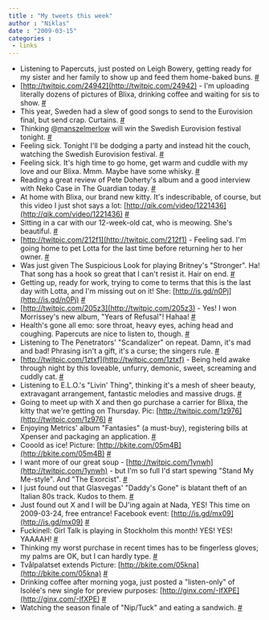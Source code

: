 ```yaml
---
title : "My tweets this week"
author : "Niklas"
date : "2009-03-15"
categories : 
 - links
---
```


- Listening to Papercuts, just posted on Leigh Bowery, getting ready for my sister and her family to show up and feed them home-baked buns. [#](http://twitter.com/pivic/statuses/1330963099)
- [http://twitpic.com/24942](http://twitpic.com/24942) - I'm uploading literally dozens of pictures of Blixa, drinking coffee and waiting for sis to show. [#](http://twitter.com/pivic/statuses/1330606921)
- This year, Sweden had a slew of good songs to send to the Eurovision final, but send crap. Curtains. [#](http://twitter.com/pivic/statuses/1328589214)
- Thinking @[manszelmerlow](http://twitter.com/manszelmerlow) will win the Swedish Eurovision festival tonight. [#](http://twitter.com/pivic/statuses/1328481617)
- Feeling sick. Tonight I'll be dodging a party and instead hit the couch, watching the Swedish Eurovision festival. [#](http://twitter.com/pivic/statuses/1327202941)
- Feeling sick. It's high time to go home, get warm and cuddle with my love and our Blixa. Mmm. Maybe have some whisky. [#](http://twitter.com/pivic/statuses/1321934484)
- Reading a great review of Pete Doherty's album and a good interview with Neko Case in The Guardian today. [#](http://twitter.com/pivic/statuses/1320599202)
- At home with Blixa, our brand new kitty. It's indescribable, of course, but this video I just shot says a lot: [http://qik.com/video/1221436](http://qik.com/video/1221436) [#](http://twitter.com/pivic/statuses/1317883170)
- Sitting in a car with our 12-week-old cat, who is meowing. She's beautiful. [#](http://twitter.com/pivic/statuses/1317368705)
- [http://twitpic.com/212f1](http://twitpic.com/212f1) - Feeling sad. I'm going home to pet Lotta for the last time before returning her to her owner. [#](http://twitter.com/pivic/statuses/1316334725)
- Was just given The Suspicious Look for playing Britney's "Stronger". Ha! That song has a hook so great that I can't resist it. Hair on end. [#](http://twitter.com/pivic/statuses/1316040039)
- Getting up, ready for work, trying to come to terms that this is the last day with Lotta, and I'm missing out on it! She: [http://is.gd/n0Pj](http://is.gd/n0Pj) [#](http://twitter.com/pivic/statuses/1314801378)
- [http://twitpic.com/205z3](http://twitpic.com/205z3) - Yes! I won Morrissey's new album, "Years of Refusal"! Hahaa! [#](http://twitter.com/pivic/statuses/1311550414)
- Health's gone all emo: sore throat, heavy eyes, aching head and coughing. Papercuts are nice to listen to, though. [#](http://twitter.com/pivic/statuses/1311091096)
- Listening to The Penetrators' "Scandalizer" on repeat. Damn, it's mad and bad! Phrasing isn't a gift, it's a curse; the singers rule. [#](http://twitter.com/pivic/statuses/1310642387)
- [http://twitpic.com/1ztxf](http://twitpic.com/1ztxf) - Being held awake through night by this loveable, unfurry, demonic, sweet, screaming and cuddly cat. [#](http://twitter.com/pivic/statuses/1309157171)
- Listening to E.L.O.'s "Livin' Thing", thinking it's a mesh of sheer beauty, extravagant arrangement, fantastic melodies and massive drugs. [#](http://twitter.com/pivic/statuses/1307406348)
- Going to meet up with X and then go purchase a carrier for Blixa, the kitty that we're getting on Thursday. Pic: [http://twitpic.com/1z976](http://twitpic.com/1z976) [#](http://twitter.com/pivic/statuses/1305848242)
- Enjoying Metrics' album "Fantasies" (a must-buy), registering bills at Xpenser and packaging an application. [#](http://twitter.com/pivic/statuses/1304967104)
- Cooold as ice! Picture: [http://bkite.com/05m4B](http://bkite.com/05m4B) [#](http://twitter.com/pivic/statuses/1304438919)
- I want more of our great soup - [http://twitpic.com/1ynwh](http://twitpic.com/1ynwh) - but I'm so full I'd start spewing "Stand My Me-style". And "The Exorcist". [#](http://twitter.com/pivic/statuses/1302055241)
- I just found out that Glasvegas' "Daddy's Gone" is blatant theft of an Italian 80s track. Kudos to them. [#](http://twitter.com/pivic/statuses/1301916094)
- Just found out X and I will be DJ'ing again at Nada, YES! This time on 2009-03-24, free entrance! Facebook event: [http://is.gd/mx09](http://is.gd/mx09) [#](http://twitter.com/pivic/statuses/1300537667)
- Fuckinell: Girl Talk is playing in Stockholm this month! YES! YES! YAAAAH! [#](http://twitter.com/pivic/statuses/1300070681)
- Thinking my worst purchase in recent times has to be fingerless gloves; my palms are OK, but I can hardly type. [#](http://twitter.com/pivic/statuses/1299870464)
- Tvålpalatset extends Picture: [http://bkite.com/05kna](http://bkite.com/05kna) [#](http://twitter.com/pivic/statuses/1299827658)
- Drinking coffee after morning yoga, just posted a "listen-only" of Isolée's new single for preview purposes: [http://ginx.com/-IfXPE](http://ginx.com/-IfXPE) [#](http://twitter.com/pivic/statuses/1299194316)
- Watching the season finale of "Nip/Tuck" and eating a sandwich. [#](http://twitter.com/pivic/statuses/1296983382)
